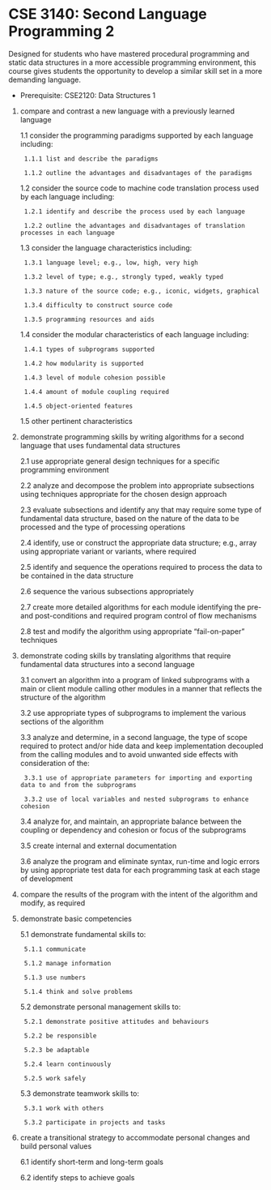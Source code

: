 # CSE 3140: Second Language Programming 2

Designed for students who have mastered procedural programming and static data structures in a more accessible programming environment, this course gives students the opportunity to develop a similar skill set in a more demanding language.

* Prerequisite: CSE2120: Data Structures 1

1. compare and contrast a new language with a previously learned language

    1.1 consider the programming paradigms supported by each language including:

        1.1.1 list and describe the paradigms

        1.1.2 outline the advantages and disadvantages of the paradigms

    1.2 consider the source code to machine code translation process used by each language including:

        1.2.1 identify and describe the process used by each language

        1.2.2 outline the advantages and disadvantages of translation processes in each language

    1.3 consider the language characteristics including:

        1.3.1 language level; e.g., low, high, very high

        1.3.2 level of type; e.g., strongly typed, weakly typed

        1.3.3 nature of the source code; e.g., iconic, widgets, graphical

        1.3.4 difficulty to construct source code

        1.3.5 programming resources and aids

    1.4 consider the modular characteristics of each language including:

        1.4.1 types of subprograms supported

        1.4.2 how modularity is supported

        1.4.3 level of module cohesion possible

        1.4.4 amount of module coupling required

        1.4.5 object-oriented features

    1.5 other pertinent characteristics

2. demonstrate programming skills by writing algorithms for a second language that uses fundamental data structures

    2.1 use appropriate general design techniques for a specific programming environment

    2.2 analyze and decompose the problem into appropriate subsections using techniques appropriate for the chosen design approach

    2.3 evaluate subsections and identify any that may require some type of fundamental data structure, based on the nature of the data to be processed and the type of processing operations 

    2.4 identify, use or construct the appropriate data structure; e.g., array using appropriate variant or variants, where required

    2.5 identify and sequence the operations required to process the data to be contained in the data structure

    2.6 sequence the various subsections appropriately

    2.7 create more detailed algorithms for each module identifying the pre- and post-conditions and required program control of flow mechanisms

    2.8 test and modify the algorithm using appropriate “fail-on-paper” techniques

3. demonstrate coding skills by translating algorithms that require fundamental data structures into a second language

    3.1 convert an algorithm into a program of linked subprograms with a main or client module calling other modules in a manner that reflects the structure of the algorithm

    3.2 use appropriate types of subprograms to implement the various sections of the algorithm

    3.3 analyze and determine, in a second language, the type of scope required to protect and/or hide data and keep implementation decoupled from the calling modules and to avoid unwanted side effects with consideration of the:

        3.3.1 use of appropriate parameters for importing and exporting data to and from the subprograms

        3.3.2 use of local variables and nested subprograms to enhance cohesion

    3.4 analyze for, and maintain, an appropriate balance between the coupling or dependency and cohesion or focus of the subprograms

    3.5 create internal and external documentation

    3.6 analyze the program and eliminate syntax, run-time and logic errors by using appropriate test data for each programming task at each stage of development

4. compare the results of the program with the intent of the algorithm and modify, as required

5. demonstrate basic competencies

    5.1 demonstrate fundamental skills to:

        5.1.1 communicate

        5.1.2 manage information

        5.1.3 use numbers

        5.1.4 think and solve problems

    5.2 demonstrate personal management skills to:

        5.2.1 demonstrate positive attitudes and behaviours

        5.2.2 be responsible

        5.2.3 be adaptable

        5.2.4 learn continuously

        5.2.5 work safely

    5.3 demonstrate teamwork skills to:

        5.3.1 work with others

        5.3.2 participate in projects and tasks

6. create a transitional strategy to accommodate personal changes and build personal values

    6.1 identify short-term and long-term goals

    6.2 identify steps to achieve goals
